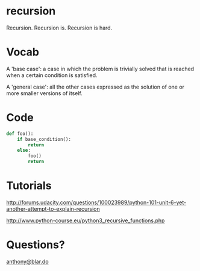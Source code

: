 recursion
=========

Recursion. Recursion is. Recursion is hard.

Vocab
========
A 'base case': a case in which the problem is trivially solved
that is reached when a certain condition is satisfied.

A 'general case': all the other cases expressed as the solution of
one or more smaller versions of itself.

Code
=========
```python
def foo():
    if base_condition():
        return
    else:
        foo()
        return
```

Tutorials
=========

http://forums.udacity.com/questions/100023989/python-101-unit-6-yet-another-attempt-to-explain-recursion

http://www.python-course.eu/python3_recursive_functions.php


Questions?
=========
anthony@blar.do
